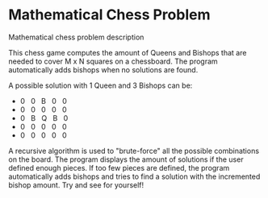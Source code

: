 # Mathematical Chess Problem
Mathematical chess problem description

This chess game computes the amount of Queens and Bishops that are needed to cover M x N squares on a chessboard. The program automatically adds bishops when no solutions are found. 

A possible solution with 1 Queen and 3 Bishops can be:

- 0&nbsp;&nbsp;&nbsp;0&nbsp;&nbsp;&nbsp;B&nbsp;&nbsp;&nbsp;0&nbsp;&nbsp;&nbsp;0
- 0&nbsp;&nbsp;&nbsp;0&nbsp;&nbsp;&nbsp;0&nbsp;&nbsp;&nbsp;0&nbsp;&nbsp;&nbsp;0
- 0&nbsp;&nbsp;&nbsp;B&nbsp;&nbsp;&nbsp;Q&nbsp;&nbsp;&nbsp;B&nbsp;&nbsp;&nbsp;0
- 0&nbsp;&nbsp;&nbsp;0&nbsp;&nbsp;&nbsp;0&nbsp;&nbsp;&nbsp;0&nbsp;&nbsp;&nbsp;0
- 0&nbsp;&nbsp;&nbsp;0&nbsp;&nbsp;&nbsp;0&nbsp;&nbsp;&nbsp;0&nbsp;&nbsp;&nbsp;0

A recursive algorithm is used to "brute-force" all the possible combinations on the board. The program displays the amount of solutions if the user defined enough pieces. If too few pieces are defined, the program automatically adds bishops and tries to find a solution with the incremented bishop amount. Try and see for yourself! 
